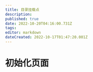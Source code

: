 ```yaml
---
title: 目录挂载点
description: 
published: true
date: 2022-10-20T04:16:00.731Z
tags: 
editor: markdown
dateCreated: 2022-10-17T01:47:20.001Z
---
```


# 初始化页面